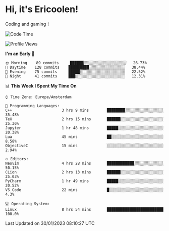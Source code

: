 # Hi, it's Ericoolen!
Coding and gaming！

<!--START_SECTION:waka-->
![Code Time](http://img.shields.io/badge/Code%20Time-652%20hrs%204%20mins-blue)

![Profile Views](http://img.shields.io/badge/Profile%20Views-5-blue)

**I'm an Early 🐤** 

```text
🌞 Morning    89 commits     ██████░░░░░░░░░░░░░░░░░░░   26.73% 
🌆 Daytime    128 commits    █████████░░░░░░░░░░░░░░░░   38.44% 
🌃 Evening    75 commits     █████░░░░░░░░░░░░░░░░░░░░   22.52% 
🌙 Night      41 commits     ███░░░░░░░░░░░░░░░░░░░░░░   12.31%

```


📊 **This Week I Spent My Time On** 

```text
⌚︎ Time Zone: Europe/Amsterdam

💬 Programming Languages: 
C++                      3 hrs 9 mins        ████████░░░░░░░░░░░░░░░░░   35.48% 
TeX                      2 hrs 15 mins       ██████░░░░░░░░░░░░░░░░░░░   25.36% 
Jupyter                  1 hr 48 mins        █████░░░░░░░░░░░░░░░░░░░░   20.38% 
Lua                      45 mins             ██░░░░░░░░░░░░░░░░░░░░░░░   8.58% 
ObjectiveC               15 mins             ░░░░░░░░░░░░░░░░░░░░░░░░░   2.94%

🔥 Editors: 
Neovim                   4 hrs 28 mins       ████████████░░░░░░░░░░░░░   50.15% 
CLion                    2 hrs 13 mins       ██████░░░░░░░░░░░░░░░░░░░   25.03% 
PyCharm                  1 hr 49 mins        █████░░░░░░░░░░░░░░░░░░░░   20.52% 
VS Code                  22 mins             █░░░░░░░░░░░░░░░░░░░░░░░░   4.3%

💻 Operating System: 
Linux                    8 hrs 54 mins       █████████████████████████   100.0%

```


 Last Updated on 30/01/2023 08:10:27 UTC
<!--END_SECTION:waka-->

